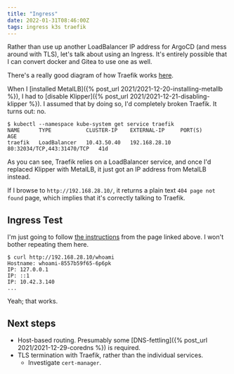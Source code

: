 ```yaml
---
title: "Ingress"
date: 2022-01-31T08:46:00Z
tags: ingress k3s traefik
---
```


Rather than use up another LoadBalancer IP address for ArgoCD (and mess around with TLS), let's talk about using an
Ingress. It's entirely possible that I can convert docker and Gitea to use one as well.

There's a really good diagram of how Traefik works [here](https://bryanbende.com/development/2021/05/08/k3s-raspberry-pi-ingress).

When I [installed MetalLB]({% post_url 2021/2021-12-20-installing-metallb %}), I had to
[disable Klipper]({% post_url 2021/2021-12-21-disabling-klipper %}). I assumed that by doing so, I'd completely broken
Traefik. It turns out: no.

```
$ kubectl --namespace kube-system get service traefik
NAME      TYPE           CLUSTER-IP    EXTERNAL-IP     PORT(S)                      AGE
traefik   LoadBalancer   10.43.50.40   192.168.28.10   80:32034/TCP,443:31470/TCP   41d
```

As you can see, Traefik relies on a LoadBalancer service, and once I'd replaced Klipper with MetalLB, it just got an IP
address from MetalLB instead.

If I browse to `http://192.168.28.10/`, it returns a plain text `404 page not found` page, which implies that it's
correctly talking to Traefik.

## Ingress Test

I'm just going to follow [the instructions](https://bryanbende.com/development/2021/05/08/k3s-raspberry-pi-ingress#ingress-test) from the page linked above. I won't bother repeating them here.

```
$ curl http://192.168.28.10/whoami
Hostname: whoami-8557b59f65-6p6pk
IP: 127.0.0.1
IP: ::1
IP: 10.42.3.140
...
```

Yeah; that works.

## Next steps

- Host-based routing. Presumably some [DNS-fettling]({% post_url 2021/2021-12-29-coredns %}) is required.
- TLS termination with Traefik, rather than the individual services.
  - Investigate `cert-manager`.
